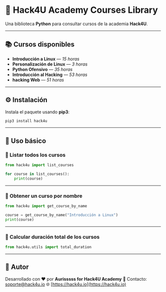 # 🧠 Hack4U Academy Courses Library

Una biblioteca **Python** para consultar cursos de la academia **Hack4U**.

---

## 📚 Cursos disponibles

* **Introducción a Linux** — *15 horas*
* **Personalización de Linux** — *3 horas*
* **Python Ofensivo** — *35 horas*
* **Introducción al Hacking** — *53 horas*
* **hacking Web** — *51 horas*

---

## ⚙️ Instalación

Instala el paquete usando **pip3**:

```bash
pip3 install hack4u
```

---

## 🚀 Uso básico

### 🔹 Listar todos los cursos

```python
from hack4u import list_courses

for course in list_courses():
    print(course)
```

---

### 🔹 Obtener un curso por nombre

```python
from hack4u import get_course_by_name

course = get_course_by_name("Introducción a Linux")
print(course)
```

---

### 🔹 Calcular duración total de los cursos

```python
from hack4u.utils import total_duration
```

---

## 🧬 Autor

Desarrollado con ❤️ por **Aurisssss for Hack4U Academy**
📧 Contacto: [soporte@hack4u.io](mailto:soporte@hack4u.io)
🌐 [https://hack4u.io](https://hack4u.io)

